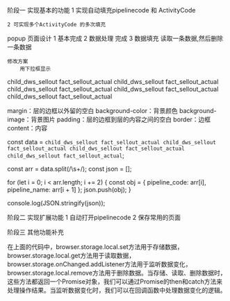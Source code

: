 

阶段一
    实现基本的功能
    1 实现自动填充pipelinecode 和 ActivityCode 

    2 可实现多个ActivityCode 的多次填充

popup 页面设计 
    1 基本完成 
    2 数据处理 
        完成
    3 数据填充 
        读取一条数据,然后删除一条数据 

    修改方案 
        用下拉框显示 
        

child_dws_sellout fact_sellout_actual
child_dws_sellout fact_sellout_actual
child_dws_sellout fact_sellout_actual
child_dws_sellout fact_sellout_actual
child_dws_sellout fact_sellout_actual


margin：层的边框以外留的空白
background-color：背景颜色
background-image：背景图片
padding：层的边框到层的内容之间的空白 
border：边框 
content：内容 


const data = `child_dws_sellout fact_sellout_actual
child_dws_sellout fact_sellout_actual
child_dws_sellout fact_sellout_actual
child_dws_sellout fact_sellout_actual`;

const arr = data.split(/\s+/);
const json = [];

for (let i = 0; i < arr.length; i += 2) {
  const obj = {
    pipeline_code: arr[i],
    pipeline_name: arr[i + 1]
  };
  json.push(obj);
}

console.log(JSON.stringify(json));


阶段二 
    实现扩展功能
    1 自动打开pipelinecode 
    2 保存常用的页面 

阶段三 
    其他功能补充



在上面的代码中，browser.storage.local.set方法用于存储数据，browser.storage.local.get方法用于读取数据，browser.storage.onChanged.addListener方法用于监听数据变化，browser.storage.local.remove方法用于删除数据。当存储、读取、删除数据时，这些方法都返回一个Promise对象，我们可以通过Promise的then和catch方法来处理操作结果。当监听数据变化时，我们可以在回调函数中处理数据变化的逻辑。 